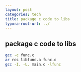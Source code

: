 ```yaml
---
layout: post
categories: tech
title: package c code to libs
typora-root-url: ../
---
```

## package c code to libs

```bash
gcc -c func.c
ar rcs libfunc.a func.o
gcc -I. -L. main.c -lfunc
```


